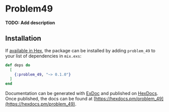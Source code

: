 # Problem49

**TODO: Add description**

## Installation

If [available in Hex](https://hex.pm/docs/publish), the package can be installed
by adding `problem_49` to your list of dependencies in `mix.exs`:

```elixir
def deps do
  [
    {:problem_49, "~> 0.1.0"}
  ]
end
```

Documentation can be generated with [ExDoc](https://github.com/elixir-lang/ex_doc)
and published on [HexDocs](https://hexdocs.pm). Once published, the docs can
be found at [https://hexdocs.pm/problem_49](https://hexdocs.pm/problem_49).

